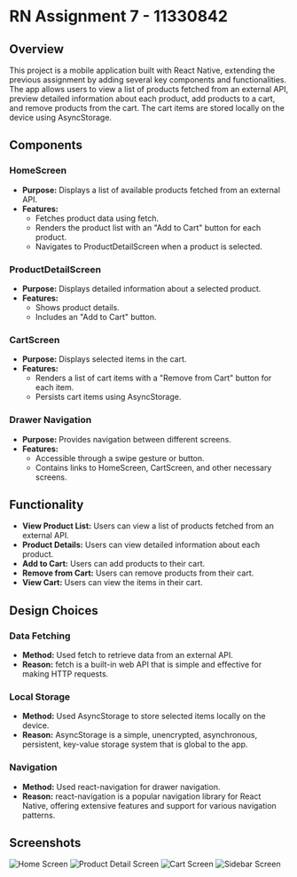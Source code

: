 # RN Assignment 7 - 11330842

## Overview

This project is a mobile application built with React Native, extending the previous assignment by adding several key components and functionalities. The app allows users to view a list of products fetched from an external API, preview detailed information about each product, add products to a cart, and remove products from the cart. The cart items are stored locally on the device using AsyncStorage.

## Components

### HomeScreen
- **Purpose:** Displays a list of available products fetched from an external API.
- **Features:**
  - Fetches product data using fetch.
  - Renders the product list with an "Add to Cart" button for each product.
  - Navigates to ProductDetailScreen when a product is selected.

### ProductDetailScreen
- **Purpose:** Displays detailed information about a selected product.
- **Features:**
  - Shows product details.
  - Includes an "Add to Cart" button.

### CartScreen
- **Purpose:** Displays selected items in the cart.
- **Features:**
  - Renders a list of cart items with a "Remove from Cart" button for each item.
  - Persists cart items using AsyncStorage.

### Drawer Navigation
- **Purpose:** Provides navigation between different screens.
- **Features:**
  - Accessible through a swipe gesture or button.
  - Contains links to HomeScreen, CartScreen, and other necessary screens.

## Functionality

- **View Product List:** Users can view a list of products fetched from an external API.
- **Product Details:** Users can view detailed information about each product.
- **Add to Cart:** Users can add products to their cart.
- **Remove from Cart:** Users can remove products from their cart.
- **View Cart:** Users can view the items in their cart.

## Design Choices

### Data Fetching
- **Method:** Used fetch to retrieve data from an external API.
- **Reason:** fetch is a built-in web API that is simple and effective for making HTTP requests.

### Local Storage
- **Method:** Used AsyncStorage to store selected items locally on the device.
- **Reason:** AsyncStorage is a simple, unencrypted, asynchronous, persistent, key-value storage system that is global to the app.

### Navigation
- **Method:** Used react-navigation for drawer navigation.
- **Reason:** react-navigation is a popular navigation library for React Native, offering extensive features and support for various navigation patterns.

## Screenshots

![Home Screen](./assets/image1.jpeg)
![Product Detail Screen](./assets/image2.jpeg)
![Cart Screen](./assets/image3.jpeg)
![Sidebar Screen](./assets//image4.jpeg)


